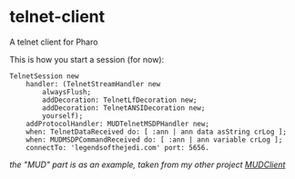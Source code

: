 # telnet-client
A telnet client for Pharo

This is how you start a session (for now): 

```Smalltalk
TelnetSession new 
	handler: (TelnetStreamHandler new 
		alwaysFlush;
		addDecoration: TelnetLfDecoration new;
		addDecoration: TelnetANSIDecoration new;
		yourself);
	addProtocolHandler: MUDTelnetMSDPHandler new;
	when: TelnetDataReceived do: [ :ann | ann data asString crLog ];
	when: MUDMSDPCommandReceived do: [ :ann | ann variable crLog ];
	connectTo: 'legendsofthejedi.com' port: 5656.
```

*the "MUD" part is as an example, taken from my other project [MUDClient](http://github.com/estebanlm/MUDClient)*
